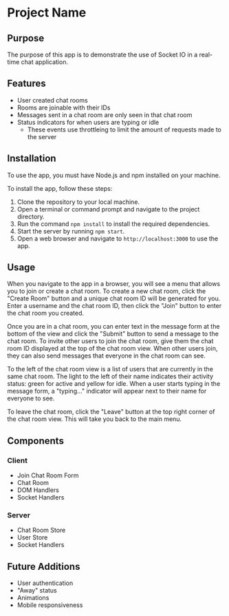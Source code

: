 # Project Name

## Purpose
The purpose of this app is to demonstrate the use of Socket IO in a real-time chat application. 

## Features

- User created chat rooms
- Rooms are joinable with their IDs
- Messages sent in a chat room are only seen in that chat room
- Status indicators for when users are typing or idle
  - These events use throttleing to limit the amount of requests made to the server

## Installation

To use the app, you must have Node.js and npm installed on your machine.

To install the app, follow these steps:

1. Clone the repository to your local machine.
2. Open a terminal or command prompt and navigate to the project directory.
3. Run the command `npm install` to install the required dependencies.
4. Start the server by running `npm start`.
5. Open a web browser and navigate to `http://localhost:3000` to use the app.

## Usage

When you navigate to the app in a browser, you will see a menu that allows you to join or create a chat room. To create a new chat room, click the "Create Room" button and a unique chat room ID will be generated for you. Enter a username and the chat room ID, then click the "Join" button to enter the chat room you created.

Once you are in a chat room, you can enter text in the message form at the bottom of the view and click the "Submit" button to send a message to the chat room. To invite other users to join the chat room, give them the chat room ID displayed at the top of the chat room view. When other users join, they can also send messages that everyone in the chat room can see.

To the left of the chat room view is a list of users that are currently in the same chat room. The light to the left of their name indicates their activity status: green for active and yellow for idle. When a user starts typing in the message form, a "typing..." indicator will appear next to their name for everyone to see.

To leave the chat room, click the "Leave" button at the top right corner of the chat room view. This will take you back to the main menu.


## Components

### Client
- Join Chat Room Form
- Chat Room
- DOM Handlers
- Socket Handlers

### Server
- Chat Room Store
- User Store
- Socket Handlers

## Future Additions
- User authentication
- "Away" status
- Animations
- Mobile responsiveness



